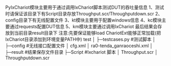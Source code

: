 #
PyIxChariot模块主要用于通过调用IxChariot脚本测试DUT的吞吐量信息
1、测试时请保证该目录下有Script目录存放Throughput.scr/Throughputdown.scr
2、config目录下有无线配置文件
3、kt模块主要用于配置windows信息
4、kc模块主要通过requests配置DUT信息
5、km模块主要通过调用IxChariot
最后结果会存放到当前目录result目录下
注意:先要保证能够load ChariotExt能够正常加载(把IxChariot目录添加到环境变量PATH中)
test
│
├─testcases.py	#测试脚本
│
├─config	#无线接口配置文件
│      cfg.xml
│      ra0-tenda_ganraoceshi.xml
│
├─result	#结果保存文件目录
├─Script	#Ixchariot 脚本
│      Throughput.scr
│      Throughputdown.scr
